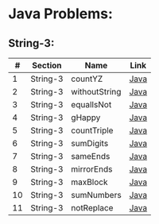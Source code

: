 Java Problems:
===============

String-3:
---------


| # | Section | Name | Link |
|--------|----------|-------------|----------------|
| 1 | String-3 | countYZ | [Java](001-countYZ/countYZ.java) |
| 2 | String-3 | withoutString | [Java](002-withoutString/withoutString.java) |
| 3 | String-3 | equalIsNot | [Java](003-equalIsNot/equalIsNot.java) |
| 4 | String-3 | gHappy | [Java](004-gHappy/gHappy.java) |
| 5 | String-3 | countTriple | [Java](005-countTriple/countTriple.java) |
| 6 | String-3 | sumDigits | [Java](006-sumDigits/sumDigits.java) |
| 7 | String-3| sameEnds | [Java](007-sameEnds/sameEnds.java) |
| 8 | String-3 | mirrorEnds | [Java](008-mirrorEnds/mirrorEnds.java) |
| 9 | String-3 | maxBlock | [Java](008-maxBlock/maxBlock.java) |
| 10 | String-3 | sumNumbers | [Java](008-sumNumbers/sumNumbers.java) |
| 11 | String-3 | notReplace | [Java](008-notReplace/notReplace.java) |
